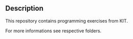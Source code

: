 ## Description
This repository contains programming exercises from KIT.

For more informations see respective folders.
